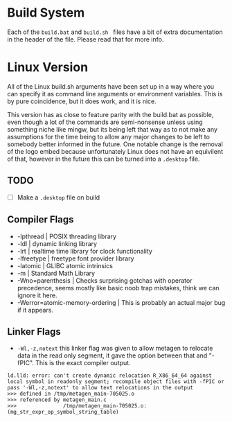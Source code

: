 # Build System
Each of the `build.bat` and `build.sh ` files have a bit of extra documentation
in the header of the file. Please read that for more info.

# Linux Version
All of the Linux build.sh arguments have been set up in a way where you can
specify it as command line arguments or environment variables. This is by pure
coincidence, but it does work, and it is nice. 

This version has as close to feature parity with the build.bat as possible, even
though a lot of the commands are semi-nonsense unless using something niche like
mingw, but its being left that way as to not make any assumptions for the time
being to allow any major changes to be left to somebody better informed in the
future. One notable change is the removal of the logo embed because
unfortunately Linux does not have an equivilent of that, however in the future
this can be turned into a `.desktop` file.

## TODO
- [ ] Make a `.desktop` file on build

## Compiler Flags
* -lpthread | POSIX threading library
* -ldl | dynamic linking library
* -lrt | realtime time library for clock functionality
* -lfreetype | freetype font provider library
* -latomic | GLIBC atomic intrinsics
* -m | Standard Math Library
* -Wno=parenthesis | Checks surprising gotchas with operator precedence, seems
  mostly like basic noob trap mistakes, think we can ignore it here.
* -Werror=atomic-memory-ordering | This is probably an actual major bug if it appears.

## Linker Flags
* `-Wl,-z,notext` this linker flag was given to allow metagen to relocate data in the read only segment, it gave the option between that and "-fPIC". This is the exact compiler output.
```
ld.lld: error: can't create dynamic relocation R_X86_64_64 against local symbol in readonly segment; recompile object files with -fPIC or pass '-Wl,-z,notext' to allow text relocations in the output
>>> defined in /tmp/metagen_main-705025.o
>>> referenced by metagen_main.c
>>>               /tmp/metagen_main-705025.o:(mg_str_expr_op_symbol_string_table)
```

